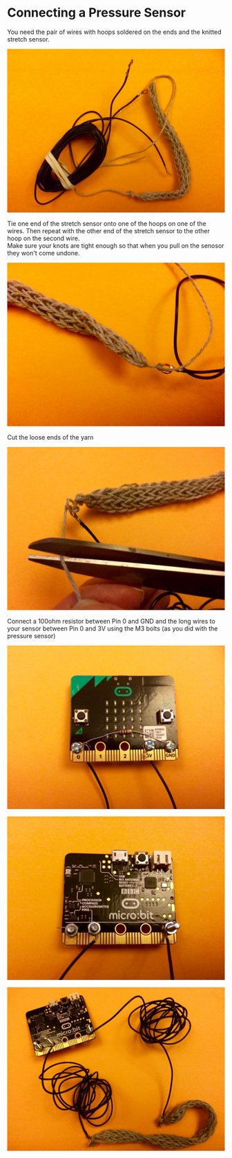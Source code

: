 # Connecting a Pressure Sensor 

You need the pair of wires with hoops soldered on the ends and the knitted stretch sensor.

![IMG_3129.jpg](IMG_3129.jpg)

Tie one end of the stretch sensor onto one of the hoops on  one of the wires. 
Then repeat with the other end of the stretch sensor to the other hoop on the second wire.  
Make sure your knots are tight enough so that when you pull on the senosor they won't come undone.  

![IMG_3142.jpg](IMG_3142.jpg)

Cut the loose ends of the yarn  

![IMG_3145.jpg](IMG_3145.jpg)

Connect a 100ohm resistor between Pin 0 and GND and the long wires to your sensor between Pin 0 and 3V using the M3 bolts (as you did with the pressure sensor) 

![IMG_3146.jpg](IMG_3146.jpg)

![IMG_3148.jpg](IMG_3148.jpg)

![IMG_3149.jpg](IMG_3149.jpg)

